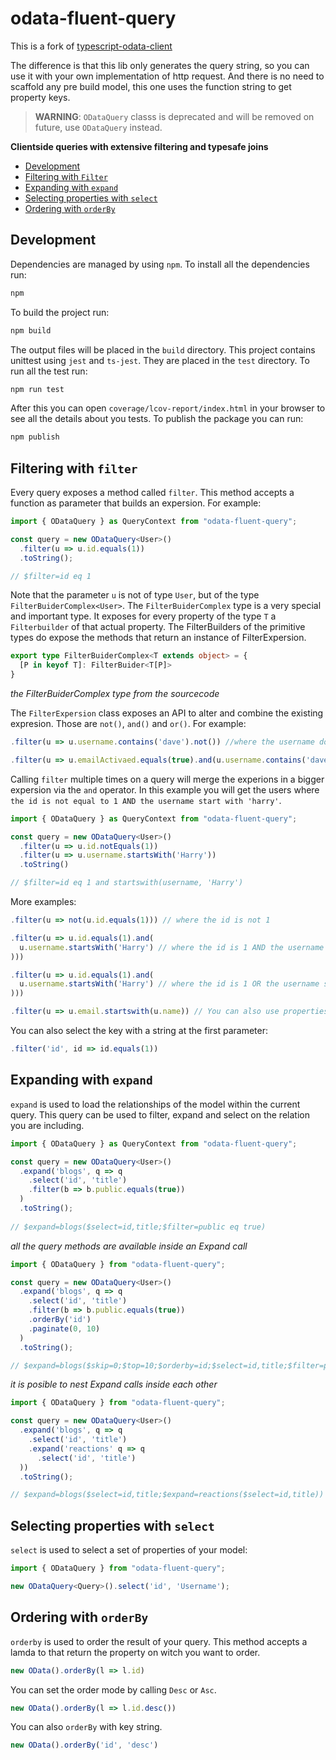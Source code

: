 # odata-fluent-query

This is a fork of [typescript-odata-client](https://www.npmjs.com/package/typescript-odata-client)

The difference is that this lib only generates the query string, so you can use it with your own implementation of http request.
And there is no need to scaffold any pre build model, this one uses the function string to get property keys.

<!-- > **WARNING**: needs more testigs, still under development. Please be free to contribute on github. -->

> **WARNING**: `ODataQuery` classs is deprecated and will be removed on future, use `ODataQuery` instead.

**Clientside queries with extensive filtering and typesafe joins**

* [Development](#development)
* [Filtering with `Filter`](#filtering-with-filter)
* [Expanding with `expand`](#expanding-with-expand)
* [Selecting properties with `select`](#selecting-properties-with-select)
* [Ordering with `orderBy`](#ordering-with-orderby)

<!-- > See also the [examples](./EXAMPLES.md) to see the library in action

> Looking for all the filteroperators? They are listed [here](./FILTER_BUILDER_API.md) -->

## Development

Dependencies are managed by using `npm`. To install all the dependencies run:
```sh
npm
```
To build the project run:
```sh
npm build
```
The output files will be placed in the `build` directory. This project contains unittest using `jest` and `ts-jest`. They are placed in the `test` directory. To run all the test run:
```sh
npm run test
```
After this you can open `coverage/lcov-report/index.html` in your browser to see all the details about you tests. To publish the package you can run:
```sh
npm publish
```

## Filtering with `filter`

Every query exposes a method called `filter`. This method accepts a function as parameter that builds an expersion. For example:

```ts
import { ODataQuery } as QueryContext from "odata-fluent-query";

const query = new ODataQuery<User>()
  .filter(u => u.id.equals(1))
  .toString();

// $filter=id eq 1
```

Note that the parameter `u` is not of type `User`, but of the type `FilterBuiderComplex<User>`. The `FilterBuiderComplex` type is a very special and important type. It exposes for every property of the type `T` a `Filterbuilder` of that actual property. The FilterBuilders of the primitive types do expose the methods that return an instance of FilterExpersion.

```ts
export type FilterBuiderComplex<T extends object> = {
  [P in keyof T]: FilterBuider<T[P]>
}
```
*the FilterBuiderComplex type from the sourcecode*

The `FilterExpersion` class exposes an API to alter and combine the existing expresion. Those are `not()`, `and()` and `or()`. For example:

```ts
.filter(u => u.username.contains('dave').not()) //where the username doest not contain dave

.filter(u => u.emailActivaed.equals(true).and(u.username.contains('dave')))
```

Calling `filter` multiple times on a query will merge the experions in a bigger expersion via the `and` operator. In this example you will get the users where `the id is not equal to 1 AND the username start with 'harry'`.

```ts
import { ODataQuery } as QueryContext from "odata-fluent-query";

const query = new ODataQuery<User>()
  .filter(u => u.id.notEquals(1))
  .filter(u => u.username.startsWith('Harry'))
  .toString()

// $filter=id eq 1 and startswith(username, 'Harry')
```

<!-- See [FILTER_BUILDER_API.md](./FILTER_BUILDER_API.md) for a complete list of all filteroperators -->

More examples:
```ts
.filter(u => not(u.id.equals(1))) // where the id is not 1

.filter(u => u.id.equals(1).and(
  u.username.startsWith('Harry') // where the id is 1 AND the username starts with 'harry'
)))                                     

.filter(u => u.id.equals(1).and(
  u.username.startsWith('Harry') // where the id is 1 OR the username starts with 'harry'
)))                                     

.filter(u => u.email.startswith(u.name)) // You can also use properties of the same type instead of just values
```

You can also select the key with a string at the first parameter:
```ts
.filter('id', id => id.equals(1))
```

## Expanding with `expand`

`expand` is used to load the relationships of the model within the current query. This query can be used to filter, expand and select on the relation you are including.

```ts
import { ODataQuery } as QueryContext from "odata-fluent-query";

const query = new ODataQuery<User>()
  .expand('blogs', q => q
    .select('id', 'title')
    .filter(b => b.public.equals(true))
  )
  .toString();
  
// $expand=blogs($select=id,title;$filter=public eq true)
```

_all the query methods are available inside an Expand call_
```ts
import { ODataQuery } from "odata-fluent-query";

const query = new ODataQuery<User>()
  .expand('blogs', q => q
    .select('id', 'title')
    .filter(b => b.public.equals(true))
    .orderBy('id')
    .paginate(0, 10)
  )
  .toString();

// $expand=blogs($skip=0;$top=10;$orderby=id;$select=id,title;$filter=public eq true)
```

_it is posible to nest Expand calls inside each other_
```ts
import { ODataQuery } from "odata-fluent-query";

const query = new ODataQuery<User>()
  .expand('blogs', q => q
    .select('id', 'title')
    .expand('reactions' q => q
      .select('id', 'title')
  ))
  .toString();

// $expand=blogs($select=id,title;$expand=reactions($select=id,title))
```

<!-- There is also an `ExpandStrict` method to expand a relationship in the strict modus (with `$expand=rel!(...)`). -->

## Selecting properties with `select`

`select` is used to select a set of properties of your model:
```ts
import { ODataQuery } from "odata-fluent-query";

new ODataQuery<Query>().select('id', 'Username');
```

## Ordering with `orderBy`

`orderby` is used to order the result of your query. This method accepts a lamda to that return the property on witch you want to order.
```ts
new OData().orderBy(l => l.id)
```
<!-- It is posible to order on relations:
```ts
new OData()
  .select('title')
  .orderBy(l => l.teachingActivities.position)
``` -->
You can set the order mode by calling `Desc` or `Asc`.
```ts
new OData().orderBy(l => l.id.desc())
```  
You can also `orderBy` with key string.
```ts
new OData().orderBy('id', 'desc')
```
